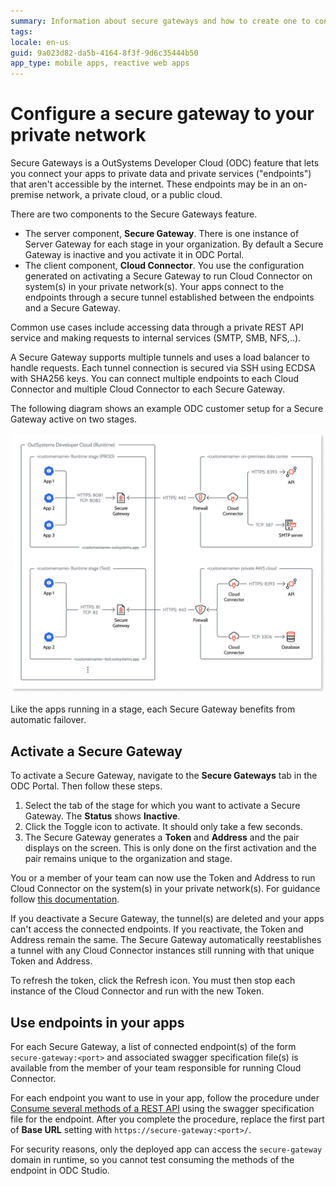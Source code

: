 ```yaml
---
summary: Information about secure gateways and how to create one to connect to your on-premise, private cloud, or public cloud resources.
tags: 
locale: en-us
guid: 9a023d82-da5b-4164-8f3f-9d6c35444b50
app_type: mobile apps, reactive web apps
---
```


# Configure a secure gateway to your private network

Secure Gateways is a OutSystems Developer Cloud (ODC) feature that lets you connect your apps to private data and private services ("endpoints") that aren't accessible by the internet. These endpoints may be in an on-premise network, a private cloud, or a public cloud.

There are two components to the Secure Gateways feature.

* The server component, **Secure Gateway**. There is one instance of Server Gateway for each stage in your organization. By default a Secure Gateway is inactive and you activate it in ODC Portal. 
* The client component, **Cloud Connector**. You use the configuration generated on activating a Secure Gateway to run Cloud Connector on system(s) in your private network(s). Your apps connect to the endpoints through a secure tunnel established between the endpoints and a Secure Gateway.

Common use cases include accessing data through a private REST API service and making requests to internal services (SMTP, SMB, NFS,..).

A Secure Gateway supports multiple tunnels and uses a load balancer to handle requests. Each tunnel connection is secured via SSH using ECDSA with SHA256 keys. You can connect multiple endpoints to each Cloud Connector and multiple Cloud Connector to each Secure Gateway.

The following diagram shows an example ODC customer setup for a Secure Gateway active on two stages.

![Secure gateways diagram](images/secure-gateways-diag.png "Secure gateways diagram")

Like the apps running in a stage, each Secure Gateway benefits from automatic failover.

## Activate a Secure Gateway

To activate a Secure Gateway, navigate to the **Secure Gateways** tab in the ODC Portal. Then follow these steps.

1. Select the tab of the stage for which you want to activate a Secure Gateway. The **Status** shows **Inactive**.
1. Click the Toggle icon to activate. It should only take a few seconds.
1. The Secure Gateway generates a **Token** and **Address** and the pair displays on the screen. This is only done on the first activation and the pair remains unique to the organization and stage.

You or a member of your team can now use the Token and Address to run Cloud Connector on the system(s) in your private network(s). For guidance follow [this documentation](https://github.com/OutSystems/cloud-connector/).

If you deactivate a Secure Gateway, the tunnel(s) are deleted and your apps can't access the connected endpoints. If you reactivate, the Token and Address remain the same. The Secure Gateway automatically reestablishes a tunnel with any Cloud Connector instances still running with that unique Token and Address.

To refresh the token, click the Refresh icon. You must then stop each instance of the Cloud Connector and run with the new Token.

## Use endpoints in your apps

For each Secure Gateway, a list of connected endpoint(s) of the form `secure-gateway:<port>` and associated swagger specification file(s) is available from the member of your team responsible for running Cloud Connector.

For each endpoint you want to use in your app, follow the procedure under [Consume several methods of a REST API](../building-apps/consume_rest/consume-a-rest-api.md#consume-several-methods-of-a-rest-api--all-methods) using the swagger specification file for the endpoint. After you complete the procedure, replace the first part of **Base URL** setting with `https://secure-gateway:<port>/`.

<div class="info" markdown="1">

For security reasons, only the deployed app can access the `secure-gateway` domain in runtime, so you cannot test consuming the methods of the endpoint in ODC Studio.

</div>
